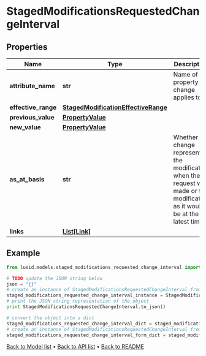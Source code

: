 # StagedModificationsRequestedChangeInterval


## Properties
Name | Type | Description | Notes
------------ | ------------- | ------------- | -------------
**attribute_name** | **str** | Name of the property the change applies to. | [optional] 
**effective_range** | [**StagedModificationEffectiveRange**](StagedModificationEffectiveRange.md) |  | [optional] 
**previous_value** | [**PropertyValue**](PropertyValue.md) |  | [optional] 
**new_value** | [**PropertyValue**](PropertyValue.md) |  | [optional] 
**as_at_basis** | **str** | Whether the change represents the modification when the request was made or the modification as it would be at the latest time. | [optional] 
**links** | [**List[Link]**](Link.md) |  | [optional] 

## Example

```python
from lusid.models.staged_modifications_requested_change_interval import StagedModificationsRequestedChangeInterval

# TODO update the JSON string below
json = "{}"
# create an instance of StagedModificationsRequestedChangeInterval from a JSON string
staged_modifications_requested_change_interval_instance = StagedModificationsRequestedChangeInterval.from_json(json)
# print the JSON string representation of the object
print StagedModificationsRequestedChangeInterval.to_json()

# convert the object into a dict
staged_modifications_requested_change_interval_dict = staged_modifications_requested_change_interval_instance.to_dict()
# create an instance of StagedModificationsRequestedChangeInterval from a dict
staged_modifications_requested_change_interval_form_dict = staged_modifications_requested_change_interval.from_dict(staged_modifications_requested_change_interval_dict)
```
[Back to Model list](../README.md#documentation-for-models) &#8226; [Back to API list](../README.md#documentation-for-api-endpoints) &#8226; [Back to README](../README.md)


